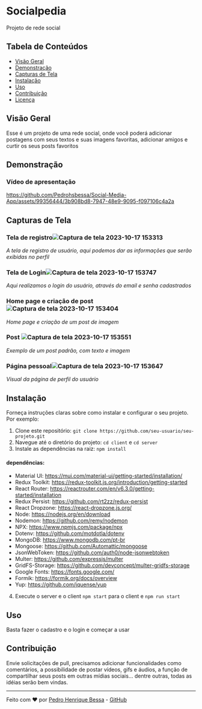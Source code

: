 # Socialpedia

Projeto de rede social 

## Tabela de Conteúdos

- [Visão Geral](#visão-geral)
- [Demonstração](#demonstração)
- [Capturas de Tela](#capturas-de-tela)
- [Instalação](#instalação)
- [Uso](#uso)
- [Contribuição](#contribuição)
- [Licença](#licença)

## Visão Geral

Esse é um projeto de uma rede social, onde você poderá adicionar postagens com seus textos e suas imagens favoritas, adicionar amigos e curtir os seus posts favoritos

## Demonstração
### Vídeo de apresentação



https://github.com/Pedrohsbessa/Social-Media-App/assets/99356444/3b908bd8-7947-48e9-9095-f097106c4a2a



## Capturas de Tela

### Tela de registro![Captura de tela 2023-10-17 153313](https://github.com/Pedrohsbessa/Social-Media-App/assets/99356444/9b4ec82d-6030-4d3e-ad1b-2058f76e9bb8)

*A tela de registro de usuário, aqui podemos dar as informações que serão exibidas no perfil*

### Tela de Login![Captura de tela 2023-10-17 153747](https://github.com/Pedrohsbessa/Social-Media-App/assets/99356444/0458047b-cad1-4cc1-bc70-f633927a3e21)

*Aqui realizamos o login do usuário, através do email e senha cadastrados*

### Home page e criação de post![Captura de tela 2023-10-17 153404](https://github.com/Pedrohsbessa/Social-Media-App/assets/99356444/5128747e-fa66-46ca-889f-1519cbe7f8d2)

*Home page e criação de um post de imagem*

### Post ![Captura de tela 2023-10-17 153551](https://github.com/Pedrohsbessa/Social-Media-App/assets/99356444/d89fec55-d2ae-47b7-8e36-5b7f5a0d392b)

*Exemplo de um post padrão, com texto e imagem*

### Página pessoal![Captura de tela 2023-10-17 153647](https://github.com/Pedrohsbessa/Social-Media-App/assets/99356444/27725e47-934a-49a0-bf4e-fa4652be01e5)

*Visual da página de perfil do usuário*

## Instalação

Forneça instruções claras sobre como instalar e configurar o seu projeto. Por exemplo:

1. Clone este repositório: `git clone https://github.com/seu-usuario/seu-projeto.git`
2. Navegue até o diretório do projeto: `cd client` e `cd server`
3. Instale as dependências na raiz: `npm install`
#### dependências:
- Material UI: https://mui.com/material-ui/getting-started/installation/
- Redux Toolkit: https://redux-toolkit.js.org/introduction/getting-started
- React Router: https://reactrouter.com/en/v6.3.0/getting-started/installation
- Redux Persist: https://github.com/rt2zz/redux-persist
- React Dropzone: https://react-dropzone.js.org/
- Node: https://nodejs.org/en/download
- Nodemon: https://github.com/remy/nodemon
- NPX: https://www.npmjs.com/package/npx
- Dotenv: https://github.com/motdotla/dotenv
- MongoDB: https://www.mongodb.com/pt-br
- Mongoose: https://github.com/Automattic/mongoose
- JsonWebToken: https://github.com/auth0/node-jsonwebtoken
- Multer: https://github.com/expressjs/multer
- GridFS-Storage: https://github.com/devconcept/multer-gridfs-storage
- Google Fonts: https://fonts.google.com/
- Formik: https://formik.org/docs/overview
- Yup: https://github.com/jquense/yup
  
4. Execute o server e o client `npm start` para o client e `npm run start`

## Uso

Basta fazer o cadastro e o login e começar a usar

## Contribuição

Envie solicitações de pull, precisamos adicionar funcionalidades como comentários, a possibilidade de postar vídeos, gifs e áudios, a função de compartilhar seus posts em outras mídias sociais... dentre outras, todas as idéias serão bem vindas.

---

Feito com ❤️ por [Pedro Henrique Bessa](https://github.com/Pedrohsbessa) - [GitHub](https://github.com/Pedrohsbessa)
